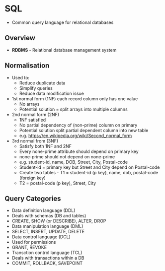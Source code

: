 # SQL
* Common query language for relational databases
## Overview
* **RDBMS** - Relational database management system
## Normalisation
* Used to:
  * Reduce duplicate data
  * Simplify queries
  * Reduce data modification issue
* 1st normal form (1NF) each record column only has one value
  * No arrays
  * Potential solution = split arrays into multiple columns
* 2nd normal form (2NF)
  * 1NF satisfied
  * No partial dependency of (non-prime) column on primary
  * Potential solution split partial dependent column into new table
  * e.g. https://en.wikipedia.org/wiki/Second_normal_form
* 3rd normal from (3NF)
  * Satisfy both 1NF and 2NF
  * Every none-prime attribute should depend on primary key
  * none-prime should not depend on none-prime
  * e.g. student-id, name, DOB, Street, City, Postal-code
  * Student-id = primary key but Street and City depend on Postal-code
  * Create two tables - T1 = student-id (p key), name, dob, postal-code (foreign key)
  * T2 = postal-code (p key), Street, City
## Query Categories
* Data definition language (DDL)
 * Deals with schemas (DB and tables)
 * CREATE, SHOW (or DESCRIBE), ALTER, DROP
* Data manipulation language (DML)
 * SELECT, INSERT, UPDATE, DELETE
* Data control language (DCL)
 * Used for permissions
 * GRANT, REVOKE
* Transction control language (TCL)
 * Deals with transactions within a DB
 * COMMIT, ROLLBACK, SAVEPOINT

